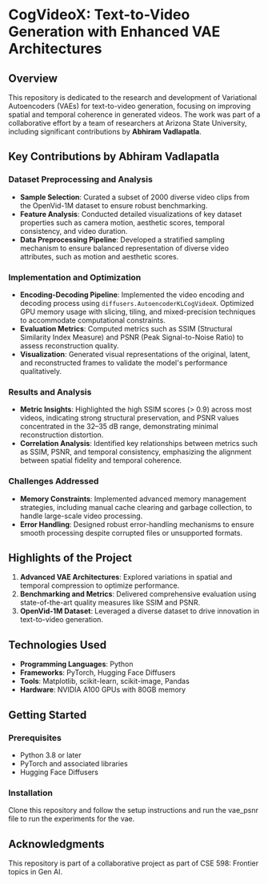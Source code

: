 # CogVideoX: Text-to-Video Generation with Enhanced VAE Architectures

## Overview

This repository is dedicated to the research and development of Variational Autoencoders (VAEs) for text-to-video generation, focusing on improving spatial and temporal coherence in generated videos. The work was part of a collaborative effort by a team of researchers at Arizona State University, including significant contributions by **Abhiram Vadlapatla**.

## Key Contributions by Abhiram Vadlapatla

### Dataset Preprocessing and Analysis
- **Sample Selection**: Curated a subset of 2000 diverse video clips from the OpenVid-1M dataset to ensure robust benchmarking.
- **Feature Analysis**: Conducted detailed visualizations of key dataset properties such as camera motion, aesthetic scores, temporal consistency, and video duration.
- **Data Preprocessing Pipeline**: Developed a stratified sampling mechanism to ensure balanced representation of diverse video attributes, such as motion and aesthetic scores.

### Implementation and Optimization
- **Encoding-Decoding Pipeline**: Implemented the video encoding and decoding process using `diffusers.AutoencoderKLCogVideoX`. Optimized GPU memory usage with slicing, tiling, and mixed-precision techniques to accommodate computational constraints.
- **Evaluation Metrics**: Computed metrics such as SSIM (Structural Similarity Index Measure) and PSNR (Peak Signal-to-Noise Ratio) to assess reconstruction quality. 
- **Visualization**: Generated visual representations of the original, latent, and reconstructed frames to validate the model's performance qualitatively.

### Results and Analysis
- **Metric Insights**: Highlighted the high SSIM scores (> 0.9) across most videos, indicating strong structural preservation, and PSNR values concentrated in the 32–35 dB range, demonstrating minimal reconstruction distortion.
- **Correlation Analysis**: Identified key relationships between metrics such as SSIM, PSNR, and temporal consistency, emphasizing the alignment between spatial fidelity and temporal coherence.

### Challenges Addressed
- **Memory Constraints**: Implemented advanced memory management strategies, including manual cache clearing and garbage collection, to handle large-scale video processing.
- **Error Handling**: Designed robust error-handling mechanisms to ensure smooth processing despite corrupted files or unsupported formats.

## Highlights of the Project

1. **Advanced VAE Architectures**: Explored variations in spatial and temporal compression to optimize performance.
2. **Benchmarking and Metrics**: Delivered comprehensive evaluation using state-of-the-art quality measures like SSIM and PSNR.
3. **OpenVid-1M Dataset**: Leveraged a diverse dataset to drive innovation in text-to-video generation.

## Technologies Used
- **Programming Languages**: Python
- **Frameworks**: PyTorch, Hugging Face Diffusers
- **Tools**: Matplotlib, scikit-learn, scikit-image, Pandas
- **Hardware**: NVIDIA A100 GPUs with 80GB memory

## Getting Started

### Prerequisites
- Python 3.8 or later
- PyTorch and associated libraries
- Hugging Face Diffusers

### Installation
Clone this repository and follow the setup instructions and run the vae_psnr file to run the experiments for the vae.

## Acknowledgments
This repository is part of a collaborative project as part of CSE 598: Frontier topics in Gen AI.
